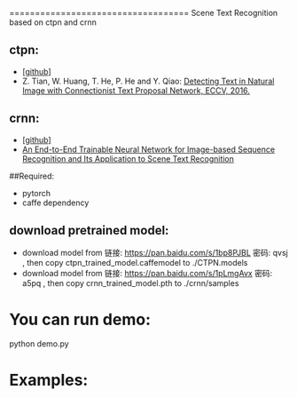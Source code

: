 =================================== 
Scene Text Recognition based on ctpn and crnn

## ctpn:
- [[github]](https://github.com/tianzhi0549/CTPN)
- Z. Tian, W. Huang, T. He, P. He and Y. Qiao: [Detecting Text in Natural Image with
Connectionist Text Proposal Network, ECCV, 2016.](https://arxiv.org/abs/1609.03605)
## crnn:
- [[github]](https://github.com/bgshih/crnn)
- [An End-to-End Trainable Neural Network for Image-based Sequence Recognition and Its Application to Scene Text Recognition](http://arxiv.org/abs/1507.05717)

##Required:
- pytorch
- caffe dependency

## download pretrained model:
- download model from 链接: https://pan.baidu.com/s/1bp8PJBL 密码: qvsj , then copy ctpn_trained_model.caffemodel to ./CTPN.models
- download model from 链接: https://pan.baidu.com/s/1pLmgAvx 密码: a5pq , then copy crnn_trained_model.pth to ./crnn/samples
   
# You can run demo:

  python demo.py
  
  
# Examples:
